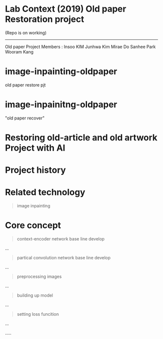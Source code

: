 # Lab Context (2019) Old paper Restoration project 
(Repo is on working)

---

Old paper Project Members :
Insoo KIM
Junhwa Kim
Mirae Do
Sanhee Park 
Wooram Kang


# image-inpainting-oldpaper
old paper restore pjt

# image-inpainitng-oldpaper
"old paper recover"

# Restoring old-article and old artwork Project with AI

# Project history

# Related technology
> image inpainting

# Core concept
 > context-encoder network base line develop
 
 ...
 
 > partical convolution network base line develop
 
 ...
 
 > preprocessing images
 
 ...
 
 > building up model
 
 ...
 
 > setting loss funcition
 
 ...

.....
